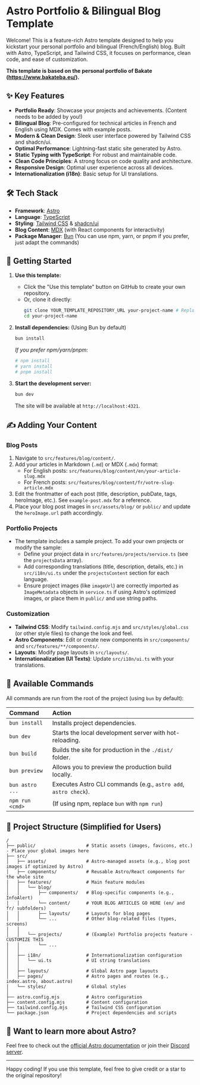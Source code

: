 # Astro Portfolio & Bilingual Blog Template

Welcome! This is a feature-rich Astro template designed to help you kickstart your personal portfolio and bilingual (French/English) blog. Built with Astro, TypeScript, and Tailwind CSS, it focuses on performance, clean code, and ease of customization.

**This template is based on the personal portfolio of Bakate (https://www.bakateba.eu/).**

## ✨ Key Features

- **Portfolio Ready**: Showcase your projects and achievements. (Content needs to be added by you!)
- **Bilingual Blog**: Pre-configured for technical articles in French and English using MDX. Comes with example posts.
- **Modern & Clean Design**: Sleek user interface powered by Tailwind CSS and shadcn/ui.
- **Optimal Performance**: Lightning-fast static site generated by Astro.
- **Static Typing with TypeScript**: For robust and maintainable code.
- **Clean Code Principles**: A strong focus on code quality and architecture.
- **Responsive Design**: Optimal user experience across all devices.
- **Internationalization (i18n)**: Basic setup for UI translations.

## 🛠️ Tech Stack

- **Framework**: [Astro](https://astro.build/)
- **Language**: [TypeScript](https://www.typescriptlang.org/)
- **Styling**: [Tailwind CSS](https://tailwindcss.com/) & [shadcn/ui](https://ui.shadcn.com/)
- **Blog Content**: [MDX](https://mdxjs.com/) (with React components for interactivity)
- **Package Manager**: [Bun](https://bun.sh/) (You can use npm, yarn, or pnpm if you prefer, just adapt the commands)

## 🚀 Getting Started

1.  **Use this template:**

    - Click the "Use this template" button on GitHub to create your own repository.
    - Or, clone it directly:
      ```bash
      git clone YOUR_TEMPLATE_REPOSITORY_URL your-project-name # Replace YOUR_TEMPLATE_REPOSITORY_URL with the actual URL
      cd your-project-name
      ```

2.  **Install dependencies:**
    (Using Bun by default)

    ```bash
    bun install
    ```

    _If you prefer npm/yarn/pnpm:_

    ```bash
    # npm install
    # yarn install
    # pnpm install
    ```

3.  **Start the development server:**
    ```bash
    bun dev
    ```
    The site will be available at `http://localhost:4321`.

## ✍️ Adding Your Content

### Blog Posts

1.  Navigate to `src/features/blog/content/`.
2.  Add your articles in Markdown (`.md`) or MDX (`.mdx`) format:
    - For English posts: `src/features/blog/content/en/your-article-slug.mdx`
    - For French posts: `src/features/blog/content/fr/votre-slug-article.mdx`
3.  Edit the frontmatter of each post (title, description, pubDate, tags, heroImage, etc.). See `example-post.mdx` for a reference.
4.  Place your blog post images in `src/assets/blog/` or `public/` and update the `heroImage.url` path accordingly.

### Portfolio Projects

- The template includes a sample project. To add your own projects or modify the sample:
  - Define your project data in `src/features/projects/service.ts` (see the `projectsData` array).
  - Add corresponding translations (title, description, details, etc.) in `src/i18n/ui.ts` under the `projectsContent` section for each language.
  - Ensure project images (like `imageUrl`) are correctly imported as `ImageMetadata` objects in `service.ts` if using Astro's optimized images, or place them in `public/` and use string paths.

### Customization

- **Tailwind CSS**: Modify `tailwind.config.mjs` and `src/styles/global.css` (or other style files) to change the look and feel.
- **Astro Components**: Edit or create new components in `src/components/` and `src/features/**/components/`.
- **Layouts**: Modify page layouts in `src/layouts/`.
- **Internationalization (UI Texts)**: Update `src/i18n/ui.ts` with your translations.

## 🧞 Available Commands

All commands are run from the root of the project (using `bun` by default):

| Command         | Action                                                          |
| :-------------- | :-------------------------------------------------------------- |
| `bun install`   | Installs project dependencies.                                  |
| `bun dev`       | Starts the local development server with hot-reloading.         |
| `bun build`     | Builds the site for production in the `./dist/` folder.         |
| `bun preview`   | Allows you to preview the production build locally.             |
| `bun astro ...` | Executes Astro CLI commands (e.g., `astro add`, `astro check`). |
| `npm run <cmd>` | (If using npm, replace `bun` with `npm run`)                    |

## 📁 Project Structure (Simplified for Users)

```text
/
├── public/                   # Static assets (images, favicons, etc.) - Place your global images here
├── src/
│   ├── assets/               # Astro-managed assets (e.g., blog post images if optimized by Astro)
│   ├── components/           # Reusable Astro/React components for the whole site
│   ├── features/             # Main feature modules
│   │   └── blog/
│   │       ├── components/   # Blog-specific components (e.g., InfoAlert)
│   │       └── content/      # YOUR BLOG ARTICLES GO HERE (en/ and fr/ subfolders)
│   │       ├── layouts/      # Layouts for blog pages
│   │       └── ...           # Other blog-related files (types, screens)
│   │
│   │   └── projects/         # (Example) Portfolio projects feature - CUSTOMIZE THIS
│   │       └── ...
│   │
│   ├── i18n/                 # Internationalization configuration
│   │   └── ui.ts             # UI string translations
│   │
│   ├── layouts/              # Global Astro page layouts
│   ├── pages/                # Astro pages and routes (e.g., index.astro, about.astro)
│   └── styles/               # Global styles
│
├── astro.config.mjs          # Astro configuration
├── content.config.mjs        # Content configuration
├── tailwind.config.mjs       # Tailwind CSS configuration
└── package.json              # Project dependencies and scripts
```

## 👀 Want to learn more about Astro?

Feel free to check out the [official Astro documentation](https://docs.astro.build) or join their [Discord server](https://astro.build/chat).

---

Happy coding! If you use this template, feel free to give credit or a star to the original repository!
